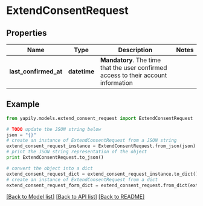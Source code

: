 # ExtendConsentRequest


## Properties

Name | Type | Description | Notes
------------ | ------------- | ------------- | -------------
**last_confirmed_at** | **datetime** | __Mandatory__. The time that the user confirmed access to their account information | 

## Example

```python
from yapily.models.extend_consent_request import ExtendConsentRequest

# TODO update the JSON string below
json = "{}"
# create an instance of ExtendConsentRequest from a JSON string
extend_consent_request_instance = ExtendConsentRequest.from_json(json)
# print the JSON string representation of the object
print ExtendConsentRequest.to_json()

# convert the object into a dict
extend_consent_request_dict = extend_consent_request_instance.to_dict()
# create an instance of ExtendConsentRequest from a dict
extend_consent_request_form_dict = extend_consent_request.from_dict(extend_consent_request_dict)
```
[[Back to Model list]](../README.md#documentation-for-models) [[Back to API list]](../README.md#documentation-for-api-endpoints) [[Back to README]](../README.md)



